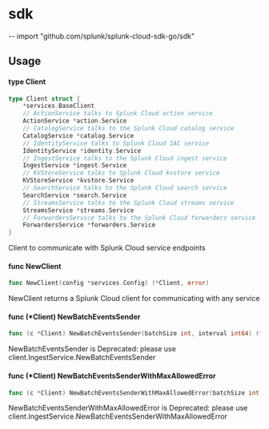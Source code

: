 # sdk
--
    import "github.com/splunk/splunk-cloud-sdk-go/sdk"


## Usage

#### type Client

```go
type Client struct {
	*services.BaseClient
	// ActionService talks to Splunk Cloud action service
	ActionService *action.Service
	// CatalogService talks to the Splunk Cloud catalog service
	CatalogService *catalog.Service
	// IdentityService talks to Splunk Cloud IAC service
	IdentityService *identity.Service
	// IngestService talks to the Splunk Cloud ingest service
	IngestService *ingest.Service
	// KVStoreService talks to Splunk Cloud kvstore service
	KVStoreService *kvstore.Service
	// SearchService talks to the Splunk Cloud search service
	SearchService *search.Service
	// StreamsService talks to the Splunk Cloud streams service
	StreamsService *streams.Service
	// ForwardersService talks to the Splunk Cloud forwarders service
	ForwardersService *forwarders.Service
}
```

Client to communicate with Splunk Cloud service endpoints

#### func  NewClient

```go
func NewClient(config *services.Config) (*Client, error)
```
NewClient returns a Splunk Cloud client for communicating with any service

#### func (*Client) NewBatchEventsSender

```go
func (c *Client) NewBatchEventsSender(batchSize int, interval int64) (*ingest.BatchEventsSender, error)
```
NewBatchEventsSender is Deprecated: please use
client.IngestService.NewBatchEventsSender

#### func (*Client) NewBatchEventsSenderWithMaxAllowedError

```go
func (c *Client) NewBatchEventsSenderWithMaxAllowedError(batchSize int, interval int64, maxErrorsAllowed int) (*ingest.BatchEventsSender, error)
```
NewBatchEventsSenderWithMaxAllowedError is Deprecated: please use
client.IngestService.NewBatchEventsSenderWithMaxAllowedError
